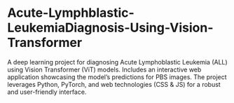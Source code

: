 # Acute-Lymphblastic-LeukemiaDiagnosis-Using-Vision-Transformer
A deep learning project for diagnosing Acute Lymphoblastic Leukemia (ALL) using Vision Transformer (ViT) models. Includes an interactive web application showcasing the model’s predictions for PBS images. The project leverages Python, PyTorch, and web technologies (CSS &amp; JS) for a robust and user-friendly interface.
